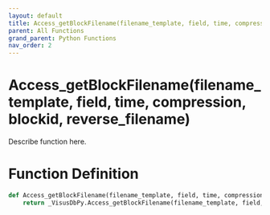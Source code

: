 ```yaml
---
layout: default
title: Access_getBlockFilename(filename_template, field, time, compression, blockid, reverse_filename)
parent: All Functions
grand_parent: Python Functions
nav_order: 2
---
```


# Access_getBlockFilename(filename_template, field, time, compression, blockid, reverse_filename)

Describe function here.

# Function Definition

```python
def Access_getBlockFilename(filename_template, field, time, compression, blockid, reverse_filename):
    return _VisusDbPy.Access_getBlockFilename(filename_template, field, time, compression, blockid, reverse_filename)
```